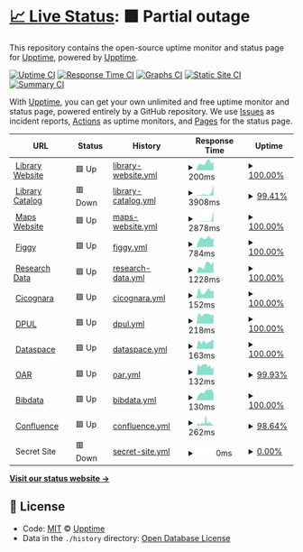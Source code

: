# [📈 Live Status](https://demo.upptime.js.org): <!--live status--> **🟧 Partial outage**

This repository contains the open-source uptime monitor and status page for [Upptime](https://upptime.js.org), powered by [Upptime](https://github.com/upptime/upptime).

[![Uptime CI](https://github.com/koj-co/upptime/workflows/Uptime%20CI/badge.svg)](https://github.com/koj-co/upptime/actions?query=workflow%3A%22Uptime+CI%22)
[![Response Time CI](https://github.com/koj-co/upptime/workflows/Response%20Time%20CI/badge.svg)](https://github.com/koj-co/upptime/actions?query=workflow%3A%22Response+Time+CI%22)
[![Graphs CI](https://github.com/koj-co/upptime/workflows/Graphs%20CI/badge.svg)](https://github.com/koj-co/upptime/actions?query=workflow%3A%22Graphs+CI%22)
[![Static Site CI](https://github.com/koj-co/upptime/workflows/Static%20Site%20CI/badge.svg)](https://github.com/koj-co/upptime/actions?query=workflow%3A%22Static+Site+CI%22)
[![Summary CI](https://github.com/koj-co/upptime/workflows/Summary%20CI/badge.svg)](https://github.com/koj-co/upptime/actions?query=workflow%3A%22Summary+CI%22)

With [Upptime](https://upptime.js.org), you can get your own unlimited and free uptime monitor and status page, powered entirely by a GitHub repository. We use [Issues](https://github.com/upptime/upptime/issues) as incident reports, [Actions](https://github.com/upptime/upptime/actions) as uptime monitors, and [Pages](https://demo.upptime.js.org) for the status page.

<!--start: status pages-->
<!-- This summary is generated by Upptime (https://github.com/upptime/upptime) -->
<!-- Do not edit this manually, your changes will be overwritten -->
<!-- prettier-ignore -->
| URL | Status | History | Response Time | Uptime |
| --- | ------ | ------- | ------------- | ------ |
| <img alt="" src="https://favicons.githubusercontent.com/library.princeton.edu" height="13"> [Library Website](https://library.princeton.edu) | 🟩 Up | [library-website.yml](https://github.com/pulibrary/uptime/commits/master/history/library-website.yml) | <details><summary><img alt="Response time graph" src="./graphs/library-website/response-time-week.png" height="20"> 200ms</summary><br><a href="https://pulibrary.github.io/history/library-website"><img alt="Response time 247" src="https://img.shields.io/endpoint?url=https%3A%2F%2Fraw.githubusercontent.com%2Fpulibrary%2Fuptime%2Fmaster%2Fapi%2Flibrary-website%2Fresponse-time.json"></a><br><a href="https://pulibrary.github.io/history/library-website"><img alt="24-hour response time 188" src="https://img.shields.io/endpoint?url=https%3A%2F%2Fraw.githubusercontent.com%2Fpulibrary%2Fuptime%2Fmaster%2Fapi%2Flibrary-website%2Fresponse-time-day.json"></a><br><a href="https://pulibrary.github.io/history/library-website"><img alt="7-day response time 200" src="https://img.shields.io/endpoint?url=https%3A%2F%2Fraw.githubusercontent.com%2Fpulibrary%2Fuptime%2Fmaster%2Fapi%2Flibrary-website%2Fresponse-time-week.json"></a><br><a href="https://pulibrary.github.io/history/library-website"><img alt="30-day response time 249" src="https://img.shields.io/endpoint?url=https%3A%2F%2Fraw.githubusercontent.com%2Fpulibrary%2Fuptime%2Fmaster%2Fapi%2Flibrary-website%2Fresponse-time-month.json"></a><br><a href="https://pulibrary.github.io/history/library-website"><img alt="1-year response time 247" src="https://img.shields.io/endpoint?url=https%3A%2F%2Fraw.githubusercontent.com%2Fpulibrary%2Fuptime%2Fmaster%2Fapi%2Flibrary-website%2Fresponse-time-year.json"></a></details> | <details><summary><a href="https://pulibrary.github.io/history/library-website">100.00%</a></summary><a href="https://pulibrary.github.io/history/library-website"><img alt="All-time uptime 100.00%" src="https://img.shields.io/endpoint?url=https%3A%2F%2Fraw.githubusercontent.com%2Fpulibrary%2Fuptime%2Fmaster%2Fapi%2Flibrary-website%2Fuptime.json"></a><br><a href="https://pulibrary.github.io/history/library-website"><img alt="24-hour uptime 100.00%" src="https://img.shields.io/endpoint?url=https%3A%2F%2Fraw.githubusercontent.com%2Fpulibrary%2Fuptime%2Fmaster%2Fapi%2Flibrary-website%2Fuptime-day.json"></a><br><a href="https://pulibrary.github.io/history/library-website"><img alt="7-day uptime 100.00%" src="https://img.shields.io/endpoint?url=https%3A%2F%2Fraw.githubusercontent.com%2Fpulibrary%2Fuptime%2Fmaster%2Fapi%2Flibrary-website%2Fuptime-week.json"></a><br><a href="https://pulibrary.github.io/history/library-website"><img alt="30-day uptime 100.00%" src="https://img.shields.io/endpoint?url=https%3A%2F%2Fraw.githubusercontent.com%2Fpulibrary%2Fuptime%2Fmaster%2Fapi%2Flibrary-website%2Fuptime-month.json"></a><br><a href="https://pulibrary.github.io/history/library-website"><img alt="1-year uptime 100.00%" src="https://img.shields.io/endpoint?url=https%3A%2F%2Fraw.githubusercontent.com%2Fpulibrary%2Fuptime%2Fmaster%2Fapi%2Flibrary-website%2Fuptime-year.json"></a></details>
| <img alt="" src="https://favicons.githubusercontent.com/catalog.princeton.edu" height="13"> [Library Catalog](https://catalog.princeton.edu) | 🟥 Down | [library-catalog.yml](https://github.com/pulibrary/uptime/commits/master/history/library-catalog.yml) | <details><summary><img alt="Response time graph" src="./graphs/library-catalog/response-time-week.png" height="20"> 3908ms</summary><br><a href="https://pulibrary.github.io/history/library-catalog"><img alt="Response time 2240" src="https://img.shields.io/endpoint?url=https%3A%2F%2Fraw.githubusercontent.com%2Fpulibrary%2Fuptime%2Fmaster%2Fapi%2Flibrary-catalog%2Fresponse-time.json"></a><br><a href="https://pulibrary.github.io/history/library-catalog"><img alt="24-hour response time 1190" src="https://img.shields.io/endpoint?url=https%3A%2F%2Fraw.githubusercontent.com%2Fpulibrary%2Fuptime%2Fmaster%2Fapi%2Flibrary-catalog%2Fresponse-time-day.json"></a><br><a href="https://pulibrary.github.io/history/library-catalog"><img alt="7-day response time 3908" src="https://img.shields.io/endpoint?url=https%3A%2F%2Fraw.githubusercontent.com%2Fpulibrary%2Fuptime%2Fmaster%2Fapi%2Flibrary-catalog%2Fresponse-time-week.json"></a><br><a href="https://pulibrary.github.io/history/library-catalog"><img alt="30-day response time 2477" src="https://img.shields.io/endpoint?url=https%3A%2F%2Fraw.githubusercontent.com%2Fpulibrary%2Fuptime%2Fmaster%2Fapi%2Flibrary-catalog%2Fresponse-time-month.json"></a><br><a href="https://pulibrary.github.io/history/library-catalog"><img alt="1-year response time 2240" src="https://img.shields.io/endpoint?url=https%3A%2F%2Fraw.githubusercontent.com%2Fpulibrary%2Fuptime%2Fmaster%2Fapi%2Flibrary-catalog%2Fresponse-time-year.json"></a></details> | <details><summary><a href="https://pulibrary.github.io/history/library-catalog">99.41%</a></summary><a href="https://pulibrary.github.io/history/library-catalog"><img alt="All-time uptime 99.79%" src="https://img.shields.io/endpoint?url=https%3A%2F%2Fraw.githubusercontent.com%2Fpulibrary%2Fuptime%2Fmaster%2Fapi%2Flibrary-catalog%2Fuptime.json"></a><br><a href="https://pulibrary.github.io/history/library-catalog"><img alt="24-hour uptime 96.96%" src="https://img.shields.io/endpoint?url=https%3A%2F%2Fraw.githubusercontent.com%2Fpulibrary%2Fuptime%2Fmaster%2Fapi%2Flibrary-catalog%2Fuptime-day.json"></a><br><a href="https://pulibrary.github.io/history/library-catalog"><img alt="7-day uptime 99.41%" src="https://img.shields.io/endpoint?url=https%3A%2F%2Fraw.githubusercontent.com%2Fpulibrary%2Fuptime%2Fmaster%2Fapi%2Flibrary-catalog%2Fuptime-week.json"></a><br><a href="https://pulibrary.github.io/history/library-catalog"><img alt="30-day uptime 99.78%" src="https://img.shields.io/endpoint?url=https%3A%2F%2Fraw.githubusercontent.com%2Fpulibrary%2Fuptime%2Fmaster%2Fapi%2Flibrary-catalog%2Fuptime-month.json"></a><br><a href="https://pulibrary.github.io/history/library-catalog"><img alt="1-year uptime 99.79%" src="https://img.shields.io/endpoint?url=https%3A%2F%2Fraw.githubusercontent.com%2Fpulibrary%2Fuptime%2Fmaster%2Fapi%2Flibrary-catalog%2Fuptime-year.json"></a></details>
| <img alt="" src="https://favicons.githubusercontent.com/maps.princeton.edu" height="13"> [Maps Website](https://maps.princeton.edu) | 🟩 Up | [maps-website.yml](https://github.com/pulibrary/uptime/commits/master/history/maps-website.yml) | <details><summary><img alt="Response time graph" src="./graphs/maps-website/response-time-week.png" height="20"> 2878ms</summary><br><a href="https://pulibrary.github.io/history/maps-website"><img alt="Response time 821" src="https://img.shields.io/endpoint?url=https%3A%2F%2Fraw.githubusercontent.com%2Fpulibrary%2Fuptime%2Fmaster%2Fapi%2Fmaps-website%2Fresponse-time.json"></a><br><a href="https://pulibrary.github.io/history/maps-website"><img alt="24-hour response time 172" src="https://img.shields.io/endpoint?url=https%3A%2F%2Fraw.githubusercontent.com%2Fpulibrary%2Fuptime%2Fmaster%2Fapi%2Fmaps-website%2Fresponse-time-day.json"></a><br><a href="https://pulibrary.github.io/history/maps-website"><img alt="7-day response time 2878" src="https://img.shields.io/endpoint?url=https%3A%2F%2Fraw.githubusercontent.com%2Fpulibrary%2Fuptime%2Fmaster%2Fapi%2Fmaps-website%2Fresponse-time-week.json"></a><br><a href="https://pulibrary.github.io/history/maps-website"><img alt="30-day response time 977" src="https://img.shields.io/endpoint?url=https%3A%2F%2Fraw.githubusercontent.com%2Fpulibrary%2Fuptime%2Fmaster%2Fapi%2Fmaps-website%2Fresponse-time-month.json"></a><br><a href="https://pulibrary.github.io/history/maps-website"><img alt="1-year response time 821" src="https://img.shields.io/endpoint?url=https%3A%2F%2Fraw.githubusercontent.com%2Fpulibrary%2Fuptime%2Fmaster%2Fapi%2Fmaps-website%2Fresponse-time-year.json"></a></details> | <details><summary><a href="https://pulibrary.github.io/history/maps-website">100.00%</a></summary><a href="https://pulibrary.github.io/history/maps-website"><img alt="All-time uptime 100.00%" src="https://img.shields.io/endpoint?url=https%3A%2F%2Fraw.githubusercontent.com%2Fpulibrary%2Fuptime%2Fmaster%2Fapi%2Fmaps-website%2Fuptime.json"></a><br><a href="https://pulibrary.github.io/history/maps-website"><img alt="24-hour uptime 100.00%" src="https://img.shields.io/endpoint?url=https%3A%2F%2Fraw.githubusercontent.com%2Fpulibrary%2Fuptime%2Fmaster%2Fapi%2Fmaps-website%2Fuptime-day.json"></a><br><a href="https://pulibrary.github.io/history/maps-website"><img alt="7-day uptime 100.00%" src="https://img.shields.io/endpoint?url=https%3A%2F%2Fraw.githubusercontent.com%2Fpulibrary%2Fuptime%2Fmaster%2Fapi%2Fmaps-website%2Fuptime-week.json"></a><br><a href="https://pulibrary.github.io/history/maps-website"><img alt="30-day uptime 100.00%" src="https://img.shields.io/endpoint?url=https%3A%2F%2Fraw.githubusercontent.com%2Fpulibrary%2Fuptime%2Fmaster%2Fapi%2Fmaps-website%2Fuptime-month.json"></a><br><a href="https://pulibrary.github.io/history/maps-website"><img alt="1-year uptime 100.00%" src="https://img.shields.io/endpoint?url=https%3A%2F%2Fraw.githubusercontent.com%2Fpulibrary%2Fuptime%2Fmaster%2Fapi%2Fmaps-website%2Fuptime-year.json"></a></details>
| <img alt="" src="https://favicons.githubusercontent.com/figgy.princeton.edu" height="13"> [Figgy](https://figgy.princeton.edu) | 🟩 Up | [figgy.yml](https://github.com/pulibrary/uptime/commits/master/history/figgy.yml) | <details><summary><img alt="Response time graph" src="./graphs/figgy/response-time-week.png" height="20"> 784ms</summary><br><a href="https://pulibrary.github.io/history/figgy"><img alt="Response time 734" src="https://img.shields.io/endpoint?url=https%3A%2F%2Fraw.githubusercontent.com%2Fpulibrary%2Fuptime%2Fmaster%2Fapi%2Ffiggy%2Fresponse-time.json"></a><br><a href="https://pulibrary.github.io/history/figgy"><img alt="24-hour response time 824" src="https://img.shields.io/endpoint?url=https%3A%2F%2Fraw.githubusercontent.com%2Fpulibrary%2Fuptime%2Fmaster%2Fapi%2Ffiggy%2Fresponse-time-day.json"></a><br><a href="https://pulibrary.github.io/history/figgy"><img alt="7-day response time 784" src="https://img.shields.io/endpoint?url=https%3A%2F%2Fraw.githubusercontent.com%2Fpulibrary%2Fuptime%2Fmaster%2Fapi%2Ffiggy%2Fresponse-time-week.json"></a><br><a href="https://pulibrary.github.io/history/figgy"><img alt="30-day response time 691" src="https://img.shields.io/endpoint?url=https%3A%2F%2Fraw.githubusercontent.com%2Fpulibrary%2Fuptime%2Fmaster%2Fapi%2Ffiggy%2Fresponse-time-month.json"></a><br><a href="https://pulibrary.github.io/history/figgy"><img alt="1-year response time 734" src="https://img.shields.io/endpoint?url=https%3A%2F%2Fraw.githubusercontent.com%2Fpulibrary%2Fuptime%2Fmaster%2Fapi%2Ffiggy%2Fresponse-time-year.json"></a></details> | <details><summary><a href="https://pulibrary.github.io/history/figgy">100.00%</a></summary><a href="https://pulibrary.github.io/history/figgy"><img alt="All-time uptime 100.00%" src="https://img.shields.io/endpoint?url=https%3A%2F%2Fraw.githubusercontent.com%2Fpulibrary%2Fuptime%2Fmaster%2Fapi%2Ffiggy%2Fuptime.json"></a><br><a href="https://pulibrary.github.io/history/figgy"><img alt="24-hour uptime 100.00%" src="https://img.shields.io/endpoint?url=https%3A%2F%2Fraw.githubusercontent.com%2Fpulibrary%2Fuptime%2Fmaster%2Fapi%2Ffiggy%2Fuptime-day.json"></a><br><a href="https://pulibrary.github.io/history/figgy"><img alt="7-day uptime 100.00%" src="https://img.shields.io/endpoint?url=https%3A%2F%2Fraw.githubusercontent.com%2Fpulibrary%2Fuptime%2Fmaster%2Fapi%2Ffiggy%2Fuptime-week.json"></a><br><a href="https://pulibrary.github.io/history/figgy"><img alt="30-day uptime 100.00%" src="https://img.shields.io/endpoint?url=https%3A%2F%2Fraw.githubusercontent.com%2Fpulibrary%2Fuptime%2Fmaster%2Fapi%2Ffiggy%2Fuptime-month.json"></a><br><a href="https://pulibrary.github.io/history/figgy"><img alt="1-year uptime 100.00%" src="https://img.shields.io/endpoint?url=https%3A%2F%2Fraw.githubusercontent.com%2Fpulibrary%2Fuptime%2Fmaster%2Fapi%2Ffiggy%2Fuptime-year.json"></a></details>
| <img alt="" src="https://favicons.githubusercontent.com/researchdata.princeton.edu" height="13"> [Research Data](https://researchdata.princeton.edu) | 🟩 Up | [research-data.yml](https://github.com/pulibrary/uptime/commits/master/history/research-data.yml) | <details><summary><img alt="Response time graph" src="./graphs/research-data/response-time-week.png" height="20"> 1228ms</summary><br><a href="https://pulibrary.github.io/history/research-data"><img alt="Response time 371" src="https://img.shields.io/endpoint?url=https%3A%2F%2Fraw.githubusercontent.com%2Fpulibrary%2Fuptime%2Fmaster%2Fapi%2Fresearch-data%2Fresponse-time.json"></a><br><a href="https://pulibrary.github.io/history/research-data"><img alt="24-hour response time 7511" src="https://img.shields.io/endpoint?url=https%3A%2F%2Fraw.githubusercontent.com%2Fpulibrary%2Fuptime%2Fmaster%2Fapi%2Fresearch-data%2Fresponse-time-day.json"></a><br><a href="https://pulibrary.github.io/history/research-data"><img alt="7-day response time 1228" src="https://img.shields.io/endpoint?url=https%3A%2F%2Fraw.githubusercontent.com%2Fpulibrary%2Fuptime%2Fmaster%2Fapi%2Fresearch-data%2Fresponse-time-week.json"></a><br><a href="https://pulibrary.github.io/history/research-data"><img alt="30-day response time 434" src="https://img.shields.io/endpoint?url=https%3A%2F%2Fraw.githubusercontent.com%2Fpulibrary%2Fuptime%2Fmaster%2Fapi%2Fresearch-data%2Fresponse-time-month.json"></a><br><a href="https://pulibrary.github.io/history/research-data"><img alt="1-year response time 371" src="https://img.shields.io/endpoint?url=https%3A%2F%2Fraw.githubusercontent.com%2Fpulibrary%2Fuptime%2Fmaster%2Fapi%2Fresearch-data%2Fresponse-time-year.json"></a></details> | <details><summary><a href="https://pulibrary.github.io/history/research-data">100.00%</a></summary><a href="https://pulibrary.github.io/history/research-data"><img alt="All-time uptime 100.00%" src="https://img.shields.io/endpoint?url=https%3A%2F%2Fraw.githubusercontent.com%2Fpulibrary%2Fuptime%2Fmaster%2Fapi%2Fresearch-data%2Fuptime.json"></a><br><a href="https://pulibrary.github.io/history/research-data"><img alt="24-hour uptime 100.00%" src="https://img.shields.io/endpoint?url=https%3A%2F%2Fraw.githubusercontent.com%2Fpulibrary%2Fuptime%2Fmaster%2Fapi%2Fresearch-data%2Fuptime-day.json"></a><br><a href="https://pulibrary.github.io/history/research-data"><img alt="7-day uptime 100.00%" src="https://img.shields.io/endpoint?url=https%3A%2F%2Fraw.githubusercontent.com%2Fpulibrary%2Fuptime%2Fmaster%2Fapi%2Fresearch-data%2Fuptime-week.json"></a><br><a href="https://pulibrary.github.io/history/research-data"><img alt="30-day uptime 100.00%" src="https://img.shields.io/endpoint?url=https%3A%2F%2Fraw.githubusercontent.com%2Fpulibrary%2Fuptime%2Fmaster%2Fapi%2Fresearch-data%2Fuptime-month.json"></a><br><a href="https://pulibrary.github.io/history/research-data"><img alt="1-year uptime 100.00%" src="https://img.shields.io/endpoint?url=https%3A%2F%2Fraw.githubusercontent.com%2Fpulibrary%2Fuptime%2Fmaster%2Fapi%2Fresearch-data%2Fuptime-year.json"></a></details>
| <img alt="" src="https://favicons.githubusercontent.com/cicognara.org" height="13"> [Cicognara](https://cicognara.org) | 🟩 Up | [cicognara.yml](https://github.com/pulibrary/uptime/commits/master/history/cicognara.yml) | <details><summary><img alt="Response time graph" src="./graphs/cicognara/response-time-week.png" height="20"> 152ms</summary><br><a href="https://pulibrary.github.io/history/cicognara"><img alt="Response time 164" src="https://img.shields.io/endpoint?url=https%3A%2F%2Fraw.githubusercontent.com%2Fpulibrary%2Fuptime%2Fmaster%2Fapi%2Fcicognara%2Fresponse-time.json"></a><br><a href="https://pulibrary.github.io/history/cicognara"><img alt="24-hour response time 195" src="https://img.shields.io/endpoint?url=https%3A%2F%2Fraw.githubusercontent.com%2Fpulibrary%2Fuptime%2Fmaster%2Fapi%2Fcicognara%2Fresponse-time-day.json"></a><br><a href="https://pulibrary.github.io/history/cicognara"><img alt="7-day response time 152" src="https://img.shields.io/endpoint?url=https%3A%2F%2Fraw.githubusercontent.com%2Fpulibrary%2Fuptime%2Fmaster%2Fapi%2Fcicognara%2Fresponse-time-week.json"></a><br><a href="https://pulibrary.github.io/history/cicognara"><img alt="30-day response time 170" src="https://img.shields.io/endpoint?url=https%3A%2F%2Fraw.githubusercontent.com%2Fpulibrary%2Fuptime%2Fmaster%2Fapi%2Fcicognara%2Fresponse-time-month.json"></a><br><a href="https://pulibrary.github.io/history/cicognara"><img alt="1-year response time 164" src="https://img.shields.io/endpoint?url=https%3A%2F%2Fraw.githubusercontent.com%2Fpulibrary%2Fuptime%2Fmaster%2Fapi%2Fcicognara%2Fresponse-time-year.json"></a></details> | <details><summary><a href="https://pulibrary.github.io/history/cicognara">100.00%</a></summary><a href="https://pulibrary.github.io/history/cicognara"><img alt="All-time uptime 100.00%" src="https://img.shields.io/endpoint?url=https%3A%2F%2Fraw.githubusercontent.com%2Fpulibrary%2Fuptime%2Fmaster%2Fapi%2Fcicognara%2Fuptime.json"></a><br><a href="https://pulibrary.github.io/history/cicognara"><img alt="24-hour uptime 100.00%" src="https://img.shields.io/endpoint?url=https%3A%2F%2Fraw.githubusercontent.com%2Fpulibrary%2Fuptime%2Fmaster%2Fapi%2Fcicognara%2Fuptime-day.json"></a><br><a href="https://pulibrary.github.io/history/cicognara"><img alt="7-day uptime 100.00%" src="https://img.shields.io/endpoint?url=https%3A%2F%2Fraw.githubusercontent.com%2Fpulibrary%2Fuptime%2Fmaster%2Fapi%2Fcicognara%2Fuptime-week.json"></a><br><a href="https://pulibrary.github.io/history/cicognara"><img alt="30-day uptime 100.00%" src="https://img.shields.io/endpoint?url=https%3A%2F%2Fraw.githubusercontent.com%2Fpulibrary%2Fuptime%2Fmaster%2Fapi%2Fcicognara%2Fuptime-month.json"></a><br><a href="https://pulibrary.github.io/history/cicognara"><img alt="1-year uptime 100.00%" src="https://img.shields.io/endpoint?url=https%3A%2F%2Fraw.githubusercontent.com%2Fpulibrary%2Fuptime%2Fmaster%2Fapi%2Fcicognara%2Fuptime-year.json"></a></details>
| <img alt="" src="https://favicons.githubusercontent.com/dpul.princeton.edu" height="13"> [DPUL](https://dpul.princeton.edu) | 🟩 Up | [dpul.yml](https://github.com/pulibrary/uptime/commits/master/history/dpul.yml) | <details><summary><img alt="Response time graph" src="./graphs/dpul/response-time-week.png" height="20"> 218ms</summary><br><a href="https://pulibrary.github.io/history/dpul"><img alt="Response time 245" src="https://img.shields.io/endpoint?url=https%3A%2F%2Fraw.githubusercontent.com%2Fpulibrary%2Fuptime%2Fmaster%2Fapi%2Fdpul%2Fresponse-time.json"></a><br><a href="https://pulibrary.github.io/history/dpul"><img alt="24-hour response time 135" src="https://img.shields.io/endpoint?url=https%3A%2F%2Fraw.githubusercontent.com%2Fpulibrary%2Fuptime%2Fmaster%2Fapi%2Fdpul%2Fresponse-time-day.json"></a><br><a href="https://pulibrary.github.io/history/dpul"><img alt="7-day response time 218" src="https://img.shields.io/endpoint?url=https%3A%2F%2Fraw.githubusercontent.com%2Fpulibrary%2Fuptime%2Fmaster%2Fapi%2Fdpul%2Fresponse-time-week.json"></a><br><a href="https://pulibrary.github.io/history/dpul"><img alt="30-day response time 250" src="https://img.shields.io/endpoint?url=https%3A%2F%2Fraw.githubusercontent.com%2Fpulibrary%2Fuptime%2Fmaster%2Fapi%2Fdpul%2Fresponse-time-month.json"></a><br><a href="https://pulibrary.github.io/history/dpul"><img alt="1-year response time 245" src="https://img.shields.io/endpoint?url=https%3A%2F%2Fraw.githubusercontent.com%2Fpulibrary%2Fuptime%2Fmaster%2Fapi%2Fdpul%2Fresponse-time-year.json"></a></details> | <details><summary><a href="https://pulibrary.github.io/history/dpul">100.00%</a></summary><a href="https://pulibrary.github.io/history/dpul"><img alt="All-time uptime 100.00%" src="https://img.shields.io/endpoint?url=https%3A%2F%2Fraw.githubusercontent.com%2Fpulibrary%2Fuptime%2Fmaster%2Fapi%2Fdpul%2Fuptime.json"></a><br><a href="https://pulibrary.github.io/history/dpul"><img alt="24-hour uptime 100.00%" src="https://img.shields.io/endpoint?url=https%3A%2F%2Fraw.githubusercontent.com%2Fpulibrary%2Fuptime%2Fmaster%2Fapi%2Fdpul%2Fuptime-day.json"></a><br><a href="https://pulibrary.github.io/history/dpul"><img alt="7-day uptime 100.00%" src="https://img.shields.io/endpoint?url=https%3A%2F%2Fraw.githubusercontent.com%2Fpulibrary%2Fuptime%2Fmaster%2Fapi%2Fdpul%2Fuptime-week.json"></a><br><a href="https://pulibrary.github.io/history/dpul"><img alt="30-day uptime 100.00%" src="https://img.shields.io/endpoint?url=https%3A%2F%2Fraw.githubusercontent.com%2Fpulibrary%2Fuptime%2Fmaster%2Fapi%2Fdpul%2Fuptime-month.json"></a><br><a href="https://pulibrary.github.io/history/dpul"><img alt="1-year uptime 100.00%" src="https://img.shields.io/endpoint?url=https%3A%2F%2Fraw.githubusercontent.com%2Fpulibrary%2Fuptime%2Fmaster%2Fapi%2Fdpul%2Fuptime-year.json"></a></details>
| <img alt="" src="https://favicons.githubusercontent.com/dataspace.princeton.edu" height="13"> [Dataspace](https://dataspace.princeton.edu) | 🟩 Up | [dataspace.yml](https://github.com/pulibrary/uptime/commits/master/history/dataspace.yml) | <details><summary><img alt="Response time graph" src="./graphs/dataspace/response-time-week.png" height="20"> 163ms</summary><br><a href="https://pulibrary.github.io/history/dataspace"><img alt="Response time 179" src="https://img.shields.io/endpoint?url=https%3A%2F%2Fraw.githubusercontent.com%2Fpulibrary%2Fuptime%2Fmaster%2Fapi%2Fdataspace%2Fresponse-time.json"></a><br><a href="https://pulibrary.github.io/history/dataspace"><img alt="24-hour response time 205" src="https://img.shields.io/endpoint?url=https%3A%2F%2Fraw.githubusercontent.com%2Fpulibrary%2Fuptime%2Fmaster%2Fapi%2Fdataspace%2Fresponse-time-day.json"></a><br><a href="https://pulibrary.github.io/history/dataspace"><img alt="7-day response time 163" src="https://img.shields.io/endpoint?url=https%3A%2F%2Fraw.githubusercontent.com%2Fpulibrary%2Fuptime%2Fmaster%2Fapi%2Fdataspace%2Fresponse-time-week.json"></a><br><a href="https://pulibrary.github.io/history/dataspace"><img alt="30-day response time 177" src="https://img.shields.io/endpoint?url=https%3A%2F%2Fraw.githubusercontent.com%2Fpulibrary%2Fuptime%2Fmaster%2Fapi%2Fdataspace%2Fresponse-time-month.json"></a><br><a href="https://pulibrary.github.io/history/dataspace"><img alt="1-year response time 179" src="https://img.shields.io/endpoint?url=https%3A%2F%2Fraw.githubusercontent.com%2Fpulibrary%2Fuptime%2Fmaster%2Fapi%2Fdataspace%2Fresponse-time-year.json"></a></details> | <details><summary><a href="https://pulibrary.github.io/history/dataspace">100.00%</a></summary><a href="https://pulibrary.github.io/history/dataspace"><img alt="All-time uptime 100.00%" src="https://img.shields.io/endpoint?url=https%3A%2F%2Fraw.githubusercontent.com%2Fpulibrary%2Fuptime%2Fmaster%2Fapi%2Fdataspace%2Fuptime.json"></a><br><a href="https://pulibrary.github.io/history/dataspace"><img alt="24-hour uptime 100.00%" src="https://img.shields.io/endpoint?url=https%3A%2F%2Fraw.githubusercontent.com%2Fpulibrary%2Fuptime%2Fmaster%2Fapi%2Fdataspace%2Fuptime-day.json"></a><br><a href="https://pulibrary.github.io/history/dataspace"><img alt="7-day uptime 100.00%" src="https://img.shields.io/endpoint?url=https%3A%2F%2Fraw.githubusercontent.com%2Fpulibrary%2Fuptime%2Fmaster%2Fapi%2Fdataspace%2Fuptime-week.json"></a><br><a href="https://pulibrary.github.io/history/dataspace"><img alt="30-day uptime 100.00%" src="https://img.shields.io/endpoint?url=https%3A%2F%2Fraw.githubusercontent.com%2Fpulibrary%2Fuptime%2Fmaster%2Fapi%2Fdataspace%2Fuptime-month.json"></a><br><a href="https://pulibrary.github.io/history/dataspace"><img alt="1-year uptime 100.00%" src="https://img.shields.io/endpoint?url=https%3A%2F%2Fraw.githubusercontent.com%2Fpulibrary%2Fuptime%2Fmaster%2Fapi%2Fdataspace%2Fuptime-year.json"></a></details>
| <img alt="" src="https://favicons.githubusercontent.com/oar.princeton.edu" height="13"> [OAR](https://oar.princeton.edu) | 🟩 Up | [oar.yml](https://github.com/pulibrary/uptime/commits/master/history/oar.yml) | <details><summary><img alt="Response time graph" src="./graphs/oar/response-time-week.png" height="20"> 132ms</summary><br><a href="https://pulibrary.github.io/history/oar"><img alt="Response time 170" src="https://img.shields.io/endpoint?url=https%3A%2F%2Fraw.githubusercontent.com%2Fpulibrary%2Fuptime%2Fmaster%2Fapi%2Foar%2Fresponse-time.json"></a><br><a href="https://pulibrary.github.io/history/oar"><img alt="24-hour response time 61" src="https://img.shields.io/endpoint?url=https%3A%2F%2Fraw.githubusercontent.com%2Fpulibrary%2Fuptime%2Fmaster%2Fapi%2Foar%2Fresponse-time-day.json"></a><br><a href="https://pulibrary.github.io/history/oar"><img alt="7-day response time 132" src="https://img.shields.io/endpoint?url=https%3A%2F%2Fraw.githubusercontent.com%2Fpulibrary%2Fuptime%2Fmaster%2Fapi%2Foar%2Fresponse-time-week.json"></a><br><a href="https://pulibrary.github.io/history/oar"><img alt="30-day response time 162" src="https://img.shields.io/endpoint?url=https%3A%2F%2Fraw.githubusercontent.com%2Fpulibrary%2Fuptime%2Fmaster%2Fapi%2Foar%2Fresponse-time-month.json"></a><br><a href="https://pulibrary.github.io/history/oar"><img alt="1-year response time 170" src="https://img.shields.io/endpoint?url=https%3A%2F%2Fraw.githubusercontent.com%2Fpulibrary%2Fuptime%2Fmaster%2Fapi%2Foar%2Fresponse-time-year.json"></a></details> | <details><summary><a href="https://pulibrary.github.io/history/oar">99.93%</a></summary><a href="https://pulibrary.github.io/history/oar"><img alt="All-time uptime 99.90%" src="https://img.shields.io/endpoint?url=https%3A%2F%2Fraw.githubusercontent.com%2Fpulibrary%2Fuptime%2Fmaster%2Fapi%2Foar%2Fuptime.json"></a><br><a href="https://pulibrary.github.io/history/oar"><img alt="24-hour uptime 100.00%" src="https://img.shields.io/endpoint?url=https%3A%2F%2Fraw.githubusercontent.com%2Fpulibrary%2Fuptime%2Fmaster%2Fapi%2Foar%2Fuptime-day.json"></a><br><a href="https://pulibrary.github.io/history/oar"><img alt="7-day uptime 99.93%" src="https://img.shields.io/endpoint?url=https%3A%2F%2Fraw.githubusercontent.com%2Fpulibrary%2Fuptime%2Fmaster%2Fapi%2Foar%2Fuptime-week.json"></a><br><a href="https://pulibrary.github.io/history/oar"><img alt="30-day uptime 99.90%" src="https://img.shields.io/endpoint?url=https%3A%2F%2Fraw.githubusercontent.com%2Fpulibrary%2Fuptime%2Fmaster%2Fapi%2Foar%2Fuptime-month.json"></a><br><a href="https://pulibrary.github.io/history/oar"><img alt="1-year uptime 99.90%" src="https://img.shields.io/endpoint?url=https%3A%2F%2Fraw.githubusercontent.com%2Fpulibrary%2Fuptime%2Fmaster%2Fapi%2Foar%2Fuptime-year.json"></a></details>
| <img alt="" src="https://favicons.githubusercontent.com/bibdata.princeton.edu" height="13"> [Bibdata](https://bibdata.princeton.edu) | 🟩 Up | [bibdata.yml](https://github.com/pulibrary/uptime/commits/master/history/bibdata.yml) | <details><summary><img alt="Response time graph" src="./graphs/bibdata/response-time-week.png" height="20"> 130ms</summary><br><a href="https://pulibrary.github.io/history/bibdata"><img alt="Response time 144" src="https://img.shields.io/endpoint?url=https%3A%2F%2Fraw.githubusercontent.com%2Fpulibrary%2Fuptime%2Fmaster%2Fapi%2Fbibdata%2Fresponse-time.json"></a><br><a href="https://pulibrary.github.io/history/bibdata"><img alt="24-hour response time 71" src="https://img.shields.io/endpoint?url=https%3A%2F%2Fraw.githubusercontent.com%2Fpulibrary%2Fuptime%2Fmaster%2Fapi%2Fbibdata%2Fresponse-time-day.json"></a><br><a href="https://pulibrary.github.io/history/bibdata"><img alt="7-day response time 130" src="https://img.shields.io/endpoint?url=https%3A%2F%2Fraw.githubusercontent.com%2Fpulibrary%2Fuptime%2Fmaster%2Fapi%2Fbibdata%2Fresponse-time-week.json"></a><br><a href="https://pulibrary.github.io/history/bibdata"><img alt="30-day response time 147" src="https://img.shields.io/endpoint?url=https%3A%2F%2Fraw.githubusercontent.com%2Fpulibrary%2Fuptime%2Fmaster%2Fapi%2Fbibdata%2Fresponse-time-month.json"></a><br><a href="https://pulibrary.github.io/history/bibdata"><img alt="1-year response time 144" src="https://img.shields.io/endpoint?url=https%3A%2F%2Fraw.githubusercontent.com%2Fpulibrary%2Fuptime%2Fmaster%2Fapi%2Fbibdata%2Fresponse-time-year.json"></a></details> | <details><summary><a href="https://pulibrary.github.io/history/bibdata">100.00%</a></summary><a href="https://pulibrary.github.io/history/bibdata"><img alt="All-time uptime 100.00%" src="https://img.shields.io/endpoint?url=https%3A%2F%2Fraw.githubusercontent.com%2Fpulibrary%2Fuptime%2Fmaster%2Fapi%2Fbibdata%2Fuptime.json"></a><br><a href="https://pulibrary.github.io/history/bibdata"><img alt="24-hour uptime 100.00%" src="https://img.shields.io/endpoint?url=https%3A%2F%2Fraw.githubusercontent.com%2Fpulibrary%2Fuptime%2Fmaster%2Fapi%2Fbibdata%2Fuptime-day.json"></a><br><a href="https://pulibrary.github.io/history/bibdata"><img alt="7-day uptime 100.00%" src="https://img.shields.io/endpoint?url=https%3A%2F%2Fraw.githubusercontent.com%2Fpulibrary%2Fuptime%2Fmaster%2Fapi%2Fbibdata%2Fuptime-week.json"></a><br><a href="https://pulibrary.github.io/history/bibdata"><img alt="30-day uptime 100.00%" src="https://img.shields.io/endpoint?url=https%3A%2F%2Fraw.githubusercontent.com%2Fpulibrary%2Fuptime%2Fmaster%2Fapi%2Fbibdata%2Fuptime-month.json"></a><br><a href="https://pulibrary.github.io/history/bibdata"><img alt="1-year uptime 100.00%" src="https://img.shields.io/endpoint?url=https%3A%2F%2Fraw.githubusercontent.com%2Fpulibrary%2Fuptime%2Fmaster%2Fapi%2Fbibdata%2Fuptime-year.json"></a></details>
| <img alt="" src="https://favicons.githubusercontent.com/lib-confluence.princeton.edu" height="13"> [Confluence](https://lib-confluence.princeton.edu) | 🟩 Up | [confluence.yml](https://github.com/pulibrary/uptime/commits/master/history/confluence.yml) | <details><summary><img alt="Response time graph" src="./graphs/confluence/response-time-week.png" height="20"> 262ms</summary><br><a href="https://pulibrary.github.io/history/confluence"><img alt="Response time 1777" src="https://img.shields.io/endpoint?url=https%3A%2F%2Fraw.githubusercontent.com%2Fpulibrary%2Fuptime%2Fmaster%2Fapi%2Fconfluence%2Fresponse-time.json"></a><br><a href="https://pulibrary.github.io/history/confluence"><img alt="24-hour response time 169" src="https://img.shields.io/endpoint?url=https%3A%2F%2Fraw.githubusercontent.com%2Fpulibrary%2Fuptime%2Fmaster%2Fapi%2Fconfluence%2Fresponse-time-day.json"></a><br><a href="https://pulibrary.github.io/history/confluence"><img alt="7-day response time 262" src="https://img.shields.io/endpoint?url=https%3A%2F%2Fraw.githubusercontent.com%2Fpulibrary%2Fuptime%2Fmaster%2Fapi%2Fconfluence%2Fresponse-time-week.json"></a><br><a href="https://pulibrary.github.io/history/confluence"><img alt="30-day response time 1630" src="https://img.shields.io/endpoint?url=https%3A%2F%2Fraw.githubusercontent.com%2Fpulibrary%2Fuptime%2Fmaster%2Fapi%2Fconfluence%2Fresponse-time-month.json"></a><br><a href="https://pulibrary.github.io/history/confluence"><img alt="1-year response time 1777" src="https://img.shields.io/endpoint?url=https%3A%2F%2Fraw.githubusercontent.com%2Fpulibrary%2Fuptime%2Fmaster%2Fapi%2Fconfluence%2Fresponse-time-year.json"></a></details> | <details><summary><a href="https://pulibrary.github.io/history/confluence">98.64%</a></summary><a href="https://pulibrary.github.io/history/confluence"><img alt="All-time uptime 98.98%" src="https://img.shields.io/endpoint?url=https%3A%2F%2Fraw.githubusercontent.com%2Fpulibrary%2Fuptime%2Fmaster%2Fapi%2Fconfluence%2Fuptime.json"></a><br><a href="https://pulibrary.github.io/history/confluence"><img alt="24-hour uptime 100.00%" src="https://img.shields.io/endpoint?url=https%3A%2F%2Fraw.githubusercontent.com%2Fpulibrary%2Fuptime%2Fmaster%2Fapi%2Fconfluence%2Fuptime-day.json"></a><br><a href="https://pulibrary.github.io/history/confluence"><img alt="7-day uptime 98.64%" src="https://img.shields.io/endpoint?url=https%3A%2F%2Fraw.githubusercontent.com%2Fpulibrary%2Fuptime%2Fmaster%2Fapi%2Fconfluence%2Fuptime-week.json"></a><br><a href="https://pulibrary.github.io/history/confluence"><img alt="30-day uptime 98.86%" src="https://img.shields.io/endpoint?url=https%3A%2F%2Fraw.githubusercontent.com%2Fpulibrary%2Fuptime%2Fmaster%2Fapi%2Fconfluence%2Fuptime-month.json"></a><br><a href="https://pulibrary.github.io/history/confluence"><img alt="1-year uptime 98.98%" src="https://img.shields.io/endpoint?url=https%3A%2F%2Fraw.githubusercontent.com%2Fpulibrary%2Fuptime%2Fmaster%2Fapi%2Fconfluence%2Fuptime-year.json"></a></details>
| <img alt="" src="https://favicons.githubusercontent.com/null" height="13"> Secret Site | 🟥 Down | [secret-site.yml](https://github.com/pulibrary/uptime/commits/master/history/secret-site.yml) | <details><summary><img alt="Response time graph" src="./graphs/secret-site/response-time-week.png" height="20"> 0ms</summary><br><a href="https://pulibrary.github.io/history/secret-site"><img alt="Response time 0" src="https://img.shields.io/endpoint?url=https%3A%2F%2Fraw.githubusercontent.com%2Fpulibrary%2Fuptime%2Fmaster%2Fapi%2Fsecret-site%2Fresponse-time.json"></a><br><a href="https://pulibrary.github.io/history/secret-site"><img alt="24-hour response time 0" src="https://img.shields.io/endpoint?url=https%3A%2F%2Fraw.githubusercontent.com%2Fpulibrary%2Fuptime%2Fmaster%2Fapi%2Fsecret-site%2Fresponse-time-day.json"></a><br><a href="https://pulibrary.github.io/history/secret-site"><img alt="7-day response time 0" src="https://img.shields.io/endpoint?url=https%3A%2F%2Fraw.githubusercontent.com%2Fpulibrary%2Fuptime%2Fmaster%2Fapi%2Fsecret-site%2Fresponse-time-week.json"></a><br><a href="https://pulibrary.github.io/history/secret-site"><img alt="30-day response time 0" src="https://img.shields.io/endpoint?url=https%3A%2F%2Fraw.githubusercontent.com%2Fpulibrary%2Fuptime%2Fmaster%2Fapi%2Fsecret-site%2Fresponse-time-month.json"></a><br><a href="https://pulibrary.github.io/history/secret-site"><img alt="1-year response time 0" src="https://img.shields.io/endpoint?url=https%3A%2F%2Fraw.githubusercontent.com%2Fpulibrary%2Fuptime%2Fmaster%2Fapi%2Fsecret-site%2Fresponse-time-year.json"></a></details> | <details><summary><a href="https://pulibrary.github.io/history/secret-site">0.00%</a></summary><a href="https://pulibrary.github.io/history/secret-site"><img alt="All-time uptime 73.69%" src="https://img.shields.io/endpoint?url=https%3A%2F%2Fraw.githubusercontent.com%2Fpulibrary%2Fuptime%2Fmaster%2Fapi%2Fsecret-site%2Fuptime.json"></a><br><a href="https://pulibrary.github.io/history/secret-site"><img alt="24-hour uptime 0.00%" src="https://img.shields.io/endpoint?url=https%3A%2F%2Fraw.githubusercontent.com%2Fpulibrary%2Fuptime%2Fmaster%2Fapi%2Fsecret-site%2Fuptime-day.json"></a><br><a href="https://pulibrary.github.io/history/secret-site"><img alt="7-day uptime 0.00%" src="https://img.shields.io/endpoint?url=https%3A%2F%2Fraw.githubusercontent.com%2Fpulibrary%2Fuptime%2Fmaster%2Fapi%2Fsecret-site%2Fuptime-week.json"></a><br><a href="https://pulibrary.github.io/history/secret-site"><img alt="30-day uptime 1.38%" src="https://img.shields.io/endpoint?url=https%3A%2F%2Fraw.githubusercontent.com%2Fpulibrary%2Fuptime%2Fmaster%2Fapi%2Fsecret-site%2Fuptime-month.json"></a><br><a href="https://pulibrary.github.io/history/secret-site"><img alt="1-year uptime 73.69%" src="https://img.shields.io/endpoint?url=https%3A%2F%2Fraw.githubusercontent.com%2Fpulibrary%2Fuptime%2Fmaster%2Fapi%2Fsecret-site%2Fuptime-year.json"></a></details>

<!--end: status pages-->

[**Visit our status website →**](https://demo.upptime.js.org)

## 📄 License

- Code: [MIT](./LICENSE) © [Upptime](https://upptime.js.org)
- Data in the `./history` directory: [Open Database License](https://opendatacommons.org/licenses/odbl/1-0/)

